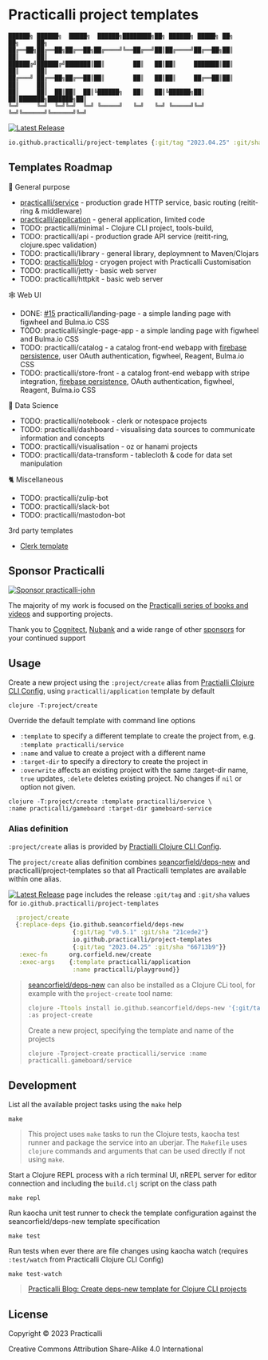 # Practicalli project templates

```none
██████╗ ██████╗  █████╗  ██████╗████████╗██╗ ██████╗ █████╗ ██╗     ██╗     ██╗
██╔══██╗██╔══██╗██╔══██╗██╔════╝╚══██╔══╝██║██╔════╝██╔══██╗██║     ██║     ██║
██████╔╝██████╔╝███████║██║        ██║   ██║██║     ███████║██║     ██║     ██║
██╔═══╝ ██╔══██╗██╔══██║██║        ██║   ██║██║     ██╔══██║██║     ██║     ██║
██║     ██║  ██║██║  ██║╚██████╗   ██║   ██║╚██████╗██║  ██║███████╗███████╗██║
╚═╝     ╚═╝  ╚═╝╚═╝  ╚═╝ ╚═════╝   ╚═╝   ╚═╝ ╚═════╝╚═╝  ╚═╝╚══════╝╚══════╝╚═╝
```

[![Latest Release](https://img.shields.io/github/v/release/practicalli/project-templates?display_name=tag)](https://github.com/practicalli/project-templates/releases)

```clojure
io.github.practicalli/project-templates {:git/tag "2023.04.25" :git/sha "66713b9"}
```

## Templates Roadmap

🧰 General purpose

* [practicalli/service](https://github.com/practicalli/project-templates/issues/2) - production grade HTTP service, basic routing (reitit-ring & middleware)
* [practicalli/application](https://github.com/practicalli/project-templates/issues/4) - general application, limited code
* TODO: practicalli/minimal - Clojure CLI project, tools-build,
* TODO: practicalli/api - production grade API service (reitit-ring, clojure.spec validation)
* TODO: practicalli/library - general library, deploymnent to Maven/Clojars
* TODO: [practicalli/blog](https://github.com/practicalli/project-templates/issues/1) - cryogen project with Practicalli Customisation
* TODO: practicalli/jetty - basic web server
* TODO: practicalli/httpkit - basic web server

🕸️  Web UI

* DONE: [#15](https://github.com/practicalli/project-templates/issues/15) practicalli/landing-page - a simple landing page with figwheel and Bulma.io CSS
* TODO: practicalli/single-page-app - a simple landing page with figwheel and Bulma.io CSS
* TODO: practicalli/catalog - a catalog front-end webapp with [firebase persistence](https://firebase.google.com/), user OAuth authentication, figwheel, Reagent, Bulma.io CSS
* TODO: practicalli/store-front - a catalog front-end webapp with stripe integration, [firebase persistence](https://firebase.google.com/), OAuth authentication, figwheel, Reagent, Bulma.io CSS

🔬 Data Science ‍

* TODO: practicalli/notebook - clerk or notespace projects
* TODO: practicalli/dashboard - visualising data sources to communicate information and concepts
* TODO: practicalli/visualisation - oz or hanami projects
* TODO: practicalli/data-transform - tablecloth & code for data set manipulation

🐈 Miscellaneous

* TODO: practicalli/zulip-bot
* TODO: practicalli/slack-bot
* TODO: practicalli/mastodon-bot

3rd party templates

* [Clerk template](https://github.com/mentat-collective/clerk-utils/tree/main/resources/clerk_utils/custom)


## Sponsor Practicalli

[![Sponsor practicalli-john](https://raw.githubusercontent.com/practicalli/graphic-design/live/buttons/practicalli-github-sponsors-button.png)](https://github.com/sponsors/practicalli-john/)

The majority of my work is focused on the [Practicalli series of books and videos](https://practical.li/) and supporting projects.

Thank you to [Cognitect](https://www.cognitect.com/), [Nubank](https://nubank.com.br/) and a wide range of other [sponsors](https://github.com/sponsors/practicalli-john#sponsors) for your continued support


## Usage

Create a new project using the `:project/create` alias from [Practialli Clojure CLI Config](https://practical.li/clojure/clojure-cli/practicalli-config/), using `practicalli/application` template by default

```shell
clojure -T:project/create
```

Override the default template with command line options

* `:template` to specify a different template to create the project from, e.g. `:template practicalli/service`
* `:name` and value to create a project with a different name
* `:target-dir` to specify a directory to create the project in
* `:overwrite` affects an existing project with the same :target-dir name, `true` updates, `:delete` deletes existing project. No changes if `nil` or option not given.

```shell
clojure -T:project/create :template practicalli/service \
:name practicalli/gameboard :target-dir gameboard-service
```

### Alias definition

`:project/create` alias is provided by [Practialli Clojure CLI Config](https://practical.li/clojure/clojure-cli/practicalli-config/).

The `project/create` alias definition combines [seancorfield/deps-new](https://github.com/seancorfield/deps-new) and practicalli/project-templates so that all Practicalli templates are available within one alias.

[![Latest Release](https://img.shields.io/github/v/release/practicalli/project-templates?display_name=tag)](https://github.com/practicalli/project-templates/releases) page includes the release `:git/tag` and `:git/sha` values for `io.github.practicalli/project-templates`


```clojure
  :project/create
  {:replace-deps {io.github.seancorfield/deps-new
                  {:git/tag "v0.5.1" :git/sha "21cede2"}
                  io.github.practicalli/project-templates
                  {:git/tag "2023.04.25" :git/sha "66713b9"}}
   :exec-fn      org.corfield.new/create
   :exec-args    {:template practicalli/application
                  :name practicalli/playground}}
```

> [seancorfield/deps-new](https://github.com/seancorfield/deps-new) can also be installed as a Clojure CLi tool, for example with the `project-create` tool name:
>
> ```bash
> clojure -Ttools install io.github.seancorfield/deps-new '{:git/tag "v0.5.0"}' \
> :as project-create
> ```
>
> Create a new project, specifying the template and name of the projects
>
> ```shell
> clojure -Tproject-create practicalli/service :name practicalli.gameboard/service
> ```

## Development

List all the available project tasks using the `make` help

```shell
make
```

> This project uses `make` tasks to run the Clojure tests, kaocha test runner and package the service into an uberjar.  The `Makefile` uses `clojure` commands and arguments that can be used directly if not using `make`.

Start a Clojure REPL process with a rich terminal UI, nREPL server for editor connection and including the `build.clj` script on the class path

```shell
make repl
```

Run kaocha unit test runner to check the template configuration against the seancorfield/deps-new template specification

```shell
make test
```

Run tests when ever there are file changes using kaocha watch (requires `:test/watch` from Practicalli Clojure CLI Config)

```shell
make test-watch
```

> [Practicalli Blog: Create deps-new template for Clojure CLI projects](https://practical.li/blog-staging/posts/create-deps-new-template-for-clojure-cli-projects/)

## License

Copyright © 2023 Practicalli

Creative Commons Attribution Share-Alike 4.0 International
